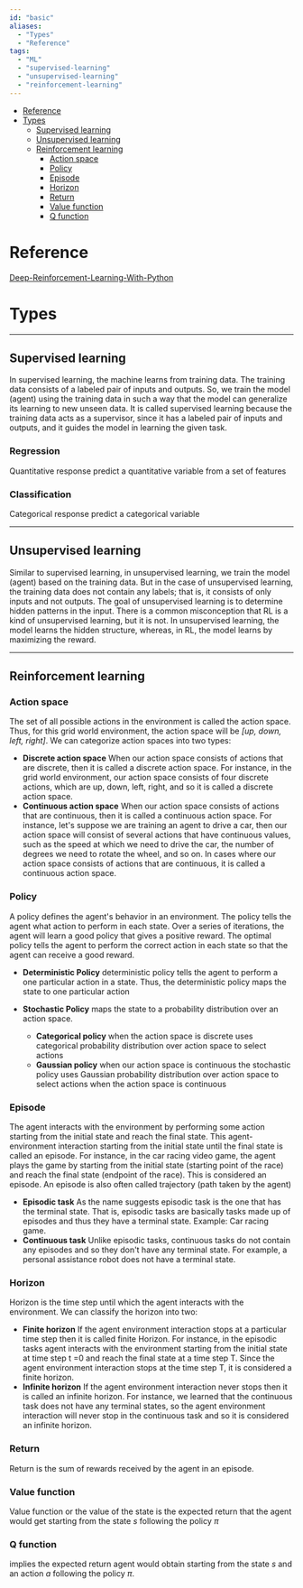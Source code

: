 ```yaml
---
id: "basic"
aliases:
  - "Types"
  - "Reference"
tags:
  - "ML"
  - "supervised-learning"
  - "unsupervised-learning"
  - "reinforcement-learning"
---
```


<!--toc:start-->
- [Reference](#reference)
- [Types](#types)
  - [Supervised learning](#supervised-learning)
  - [Unsupervised learning](#unsupervised-learning)
  - [Reinforcement learning](#reinforcement-learning)
    - [Action space](#action-space)
    - [Policy](#policy)
    - [Episode](#episode)
    - [Horizon](#horizon)
    - [Return](#return)
    - [Value function](#value-function)
    - [Q function](#q-function)
<!--toc:end-->


# Reference
[ Deep-Reinforcement-Learning-With-Python](https://github.com/sudharsan13296/Deep-Reinforcement-Learning-With-Python)

# Types

---
## Supervised learning
In supervised learning, the machine learns from training data. The training data consists of a labeled pair of inputs and outputs. So, we train the model (agent) using the training data in such a way that the model can generalize its learning to new unseen data. It is called supervised learning because the training data acts as a supervisor, since it has a labeled pair of inputs and outputs, and it guides the model in learning the given task.

### Regression
Quantitative response
predict a quantitative variable from a set of features

### Classification
Categorical response
predict a categorical variable

---
## Unsupervised learning
Similar to supervised learning, in unsupervised learning, we train the model (agent) based on the training data. But in the case of unsupervised learning, the training data does not contain any labels; that is, it consists of only inputs and not outputs. The goal of unsupervised learning is to determine hidden patterns in the input. There is a common misconception that RL is a kind of unsupervised learning, but it is not. In unsupervised learning, the model learns the hidden structure, whereas, in RL, the model learns by maximizing the reward.

---
## Reinforcement learning
### Action space
The set of all possible actions in the environment is called the action space. Thus, for this grid world environment, the action space will be *\[up, down, left, right\]*. We can categorize action spaces into two types:
- **Discrete action space** 
  When our action space consists of actions that are discrete, then it is called a discrete action space. For instance, in the grid world environment, our action space consists of four discrete actions, which are up, down, left, right, and so it is called a discrete action space.
- **Continuous action space**
  When our action space consists of actions that are continuous, then it is called a continuous action space. For instance, let's suppose we are training an agent to drive a car, then our action space will consist of several actions that have continuous values, such as the speed at which we need to drive the car, the number of degrees we need to rotate the wheel, and so on. In cases where our action space consists of actions that are continuous, it is called a continuous action space.

### Policy
A policy defines the agent's behavior in an environment. The policy tells the agent what action to perform in each state.
Over a series of iterations, the agent will learn a good policy that gives a positive reward.
The optimal policy tells the agent to perform the correct action in each state so that the agent can receive a good reward.
- **Deterministic Policy**
  deterministic policy tells the agent to perform a one particular action in a state. Thus, the deterministic policy maps the state to one particular action

- **Stochastic Policy**
  maps the state to a probability distribution over an action space. 
    - **Categorical policy**
      when the action space is discrete
      uses categorical probability distribution over action space to select actions
    - **Gaussian policy**
      when our action space is continuous
      the stochastic policy uses Gaussian probability distribution over action space to select actions when the action space is continuous

### Episode
The agent interacts with the environment by performing some action starting from the initial state and reach the final state. This agent-environment interaction starting from the initial state until the final state is called an episode. For instance, in the car racing video game, the agent plays the game by starting from the initial state (starting point of the race) and reach the final state (endpoint of the race). This is considered an episode. An episode is also often called trajectory (path taken by the agent)
- **Episodic task**
  As the name suggests episodic task is the one that has the terminal state. That is, episodic tasks are basically tasks made up of episodes and thus they have a terminal state. Example: Car racing game. 
- **Continuous task**
  Unlike episodic tasks, continuous tasks do not contain any episodes and so they don't have any terminal state. For example, a personal assistance robot does not have a terminal state. 
  
### Horizon
Horizon is the time step until which the agent interacts with the environment. We can classify the horizon into two:
- **Finite horizon**
  If the agent environment interaction stops at a particular time step then it is called finite Horizon. For instance, in the episodic tasks agent interacts with the environment starting from the initial state at time step t =0 and reach the final state at a time step T. Since the agent environment interaction stops at the time step T, it is considered a finite horizon.
- **Infinite horizon**
  If the agent environment interaction never stops then it is called an infinite horizon. For instance, we learned that the continuous task does not have any terminal states, so the agent environment interaction will never stop in the continuous task and so it is considered an infinite horizon. 
### Return
Return is the sum of rewards received by the agent in an episode.

### Value function
Value function or the value of the state is the expected return that the agent would get starting from the state $s$ following the policy $\pi$

### Q function
implies the expected return agent would obtain starting from the state $s$ and an action $a$ following the policy $\pi$. 


